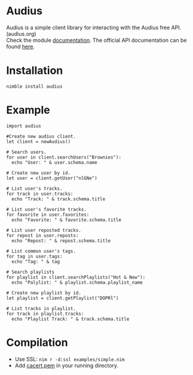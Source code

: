 # Audius
Audius is a simple client library for interacting with the Audius free API. (audius.org)\
Check the module [documentation](https://ceebeel.github.io/audius/).
The official API documentation can be found [here](https://audiusproject.github.io/api-docs/#audius-api-docs).

# Installation
```nimble install audius```

# Example
```
import audius

#Create new audius client.
let client = newAudius()

# Search users.
for user in client.searchUsers("Brownies"):
  echo "User: " & user.schema.name

# Create new user by id.
let user = client.getUser("nlGNe")

# List user's tracks.
for track in user.tracks:
  echo "Track: " & track.schema.title

# List user's favorite tracks.
for favorite in user.favorites:
  echo "Favorite: " & favorite.schema.title

# List user reposted tracks.
for repost in user.reposts:
  echo "Repost: " & repost.schema.title

# List common user's tags.
for tag in user.tags:
  echo "Tag: " & tag

# Search playlists
for playlist in client.searchPlaylists("Hot & New"):
  echo "Palylist: " & playlist.schema.playlist_name

# Create new playlist by id.
let playlist = client.getPlaylist("DOPRl")

# List tracks in playlist.
for track in playlist.tracks:
  echo "Playlist Track: " & track.schema.title
```
# Compilation 
- Use SSL:
```nim r -d:ssl examples/simple.nim```
- Add [cacert.pem](bin/cacert.pem) in your running directory.
